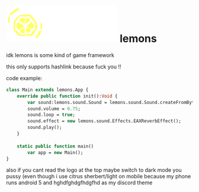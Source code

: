 # <img src="art/tmpLogoWithText.png"/> lemons

idk lemons is some kind of game framework

this only supports hashlink because fuck you !!

code example:

```haxe
class Main extends lemons.App {
    override public function init():Void {
        var sound:lemons.sound.Sound = lemons.sound.Sound.createFromBytes(File.getBytes('D:\\dither me up.wav'));
        sound.volume = 0.75;
        sound.loop = true;
        sound.effect = new lemons.sound.Effects.EAXReverbEffect();
        sound.play();
    }

    static public function main()
        var app = new Main();
}
```

also if you cant read the logo at the top maybe switch to dark mode you pussy (even though i use citrus sherbert/light on mobile because my phone runs android 5 and hghdfghdgfhdgfhd as my discord theme
